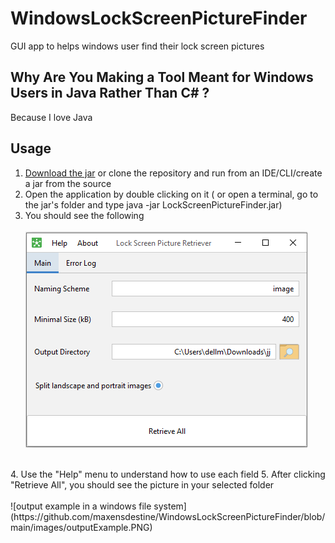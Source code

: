# WindowsLockScreenPictureFinder
GUI app to helps windows user find their lock screen pictures

## Why Are You Making a Tool Meant for Windows Users in Java Rather Than C# ?
Because I love Java

## Usage
1. [Download the jar](https://github.com/maxensdestine/WindowsLockScreenPictureFinder/releases/tag/v1) or clone the repository and run from an IDE/CLI/create a jar from the source
2. Open the application by double clicking on it ( or open a terminal, go to the jar's folder and type java -jar LockScreenPictureFinder.jar)
3. You should see the following<br /><br />
  ![picture of the application's GUI](https://github.com/maxensdestine/WindowsLockScreenPictureFinder/blob/main/images/gui.PNG)
<br />
4. Use the "Help" menu to understand how to use each field
5. After clicking "Retrieve All", you should see the picture in your selected folder<br /><br /> 
  ![output example in a windows file system](https://github.com/maxensdestine/WindowsLockScreenPictureFinder/blob/main/images/outputExample.PNG)
